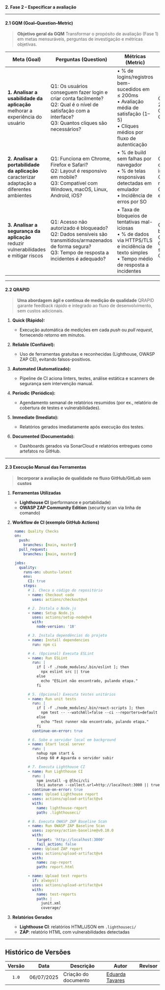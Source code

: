 **2. Fase 2 – Especificar a avaliação**

---

#### 2.1 GQM (Goal–Question–Metric)

> **Objetivo geral da GQM**
> Transformar o propósito de avaliação (Fase 1) em metas mensuráveis, perguntas de investigação e métricas objetivas.

| **Meta (Goal)**                                                                               | **Perguntas (Question)**                                                                                                                                      | **Métricas (Metric)**                                                                                                                                 | **Hipótese de Referência**                                                                      |
| --------------------------------------------------------------------------------------------- | ------------------------------------------------------------------------------------------------------------------------------------------------------------- | ----------------------------------------------------------------------------------------------------------------------------------------------------- | ----------------------------------------------------------------------------------------------- |
| **1. Analisar a usabilidade da aplicação**<br>melhorar a experiência do usuário               | Q1: Os usuários conseguem fazer login e criar conta facilmente?<br>Q2: Qual é o nível de satisfação com a interface?<br>Q3: Quantos cliques são necessários?  | • % de logins/registros bem-sucedidos em ≤ 200ms <br>• Avaliação média de satisfação (1–5) <br>• Cliques médios por fluxo de autenticação             | Q1: ≥ 90% em ≤ 200ms<br>Q2: média ≥ 4,0<br>Q3: ≤ 5 cliques                                      |
| **2. Analisar a portabilidade da aplicação**<br>caracterizar adaptação a diferentes ambientes | Q1: Funciona em Chrome, Firefox e Safari?<br>Q2: Layout é responsivo em mobile?<br>Q3: Compatível com Windows, macOS, Linux, Android, iOS?                    | • % de build sem falhas por navegador <br>• % de telas responsivas detectadas em emulador <br>• Incidência de erros por SO                            | Q1: 100% sem comportamentos inconsistentes<br>Q2: ≥ 80% de responsividade<br>Q3: 100% sem erros |
| **3. Analisar a segurança da aplicação**<br>reduzir vulnerabilidades e mitigar riscos         | Q1: Acesso não autorizado é bloqueado?<br>Q2: Dados sensíveis são transmitidos/armazenados de forma segura?<br>Q3: Tempo de resposta a incidentes é adequado? | • Taxa de bloqueios de tentativas mal-iciosas <br>• % de dados via HTTPS/TLS e incidência de texto simples <br>• Tempo médio de resposta a incidentes | Q1: 100% bloqueado<br>Q2: TLS 1.2+ e 0% em texto simples<br>Q3: ≤ 5 min                         |

---

#### 2.2 QRAPID

> **Uma abordagem ágil e contínua de medição de qualidade**
> QRAPID garante feedback rápido e integrado ao fluxo de desenvolvimento, sem custos adicionais.

1. **Quick (Rápido):**

   * Execução automática de medições em cada *push* ou *pull request*, fornecendo retorno em minutos.

2. **Reliable (Confiável):**

   * Uso de ferramentas gratuitas e reconhecidas (Lighthouse, OWASP ZAP CE), evitando falsos-positivos.

3. **Automated (Automatizado):**

   * Pipeline de CI aciona linters, testes, análise estática e scanners de segurança sem intervenção manual.

4. **Periodic (Periódico):**

   * Agendamento semanal de relatórios resumidos (por ex., relatório de cobertura de testes e vulnerabilidades).

5. **Immediate (Imediato):**

   * Relatórios gerados imediatamente após execução dos testes.

6. **Documented (Documentado):**

   * Dashboards gerados via SonarCloud e relatórios entregues como artefatos no GitHub.

---

#### 2.3 Execução Manual das Ferramentas

> **Incorporar a avaliação de qualidade no fluxo GitHub/GitLab sem custos**

1. **Ferramentas Utilizadas**

   * **Lighthouse CI** (performance e portabilidade)
   * **OWASP ZAP Community Edition** (security scan via linha de comando)

2. **Workflow de CI (exemplo GitHub Actions)**

   ```yaml
    name: Quality Checks
    on:
      push:
        branches: [main, master]
      pull_request:
        branches: [main, master]

    jobs:
      quality:
        runs-on: ubuntu-latest
        env:
          CI: true
        steps:
          # 1. Checa o código do repositório
          - name: Checkout code
            uses: actions/checkout@v4

          # 2. Instala o Node.js
          - name: Setup Node.js
            uses: actions/setup-node@v4
            with:
              node-version: '18'

          # 3. Instala dependências do projeto
          - name: Install dependencies
            run: npm ci

          # 4. (Opcional) Executa ESLint
          - name: Run ESLint
            run: |
              if [ -f ./node_modules/.bin/eslint ]; then
                npx eslint src || true
              else
                echo "ESLint não encontrado, pulando etapa."
              fi

          # 5. (Opcional) Executa testes unitários
          - name: Run unit tests
            run: |
              if [ -f ./node_modules/.bin/react-scripts ]; then
                npm test -- --watchAll=false --ci --reporters=default --reporters=jest-junit
              else
                echo "Test runner não encontrado, pulando etapa."
              fi
            continue-on-error: true

          # 6. Sobe o servidor local em background
          - name: Start local server
            run: |
              nohup npm start &
              sleep 60 # Aguarda o servidor subir

          # 7. Executa Lighthouse CI
          - name: Run Lighthouse CI
            run: |
              npm install -g @lhci/cli
              lhci autorun --collect.url=http://localhost:3000 || true
            continue-on-error: true
          - name: Upload Lighthouse report
            uses: actions/upload-artifact@v4
            with:
              name: lighthouse-report
              path: .lighthouseci/

          # 8. Executa OWASP ZAP Baseline Scan
          - name: Run OWASP ZAP Baseline Scan
            uses: zaproxy/action-baseline@v0.10.0
            with:
              target: 'http://localhost:3000'
              fail_action: false
          - name: Upload ZAP report
            uses: actions/upload-artifact@v4
            with:
              name: zap-report
              path: report.html

          - name: Upload test reports
            if: always()
            uses: actions/upload-artifact@v4
            with:
              name: test-reports
              path: |
                junit.xml
                coverage/
   ```

3. **Relatórios Gerados**

   * **Lighthouse CI**: relatórios HTML/JSON em `.lighthouseci/`
   * **ZAP**: relatório HTML com vulnerabilidades detectadas

---


## Histórico de Versões

| Versão | Data       | Descrição            | Autor                                            | Revisor |
| :----: | ---------- | -------------------- | ------------------------------------------------ | :-----: |
| `1.0`  | 06/07/2025 | Criação do documento | [Eduarda Tavares](https://github.com/erteduarda) |         |